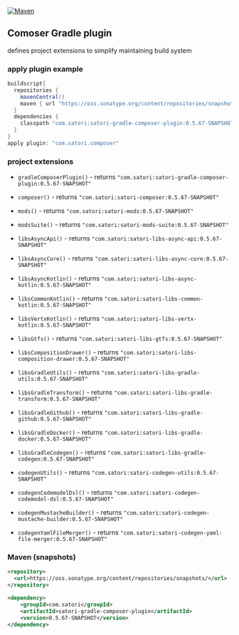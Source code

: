 [![Maven](https://img.shields.io/nexus/s/https/oss.sonatype.org/com.satori/satori-gradle-composer-plugin.svg)](https://oss.sonatype.org/content/repositories/snapshots/com/satori/satori-gradle-composer-plugin/0.5.67-SNAPSHOT/)

## Comoser Gradle plugin 

defines project extensions to simplify maintaining build system 

### apply plugin example

```gradle
buildscript{
  repositories {
    mavenCentral()
    maven { url "https://oss.sonatype.org/content/repositories/snapshots" }
  }
  dependencies {
    classpath "com.satori:satori-gradle-composer-plugin:0.5.67-SNAPSHOT"
  }
}
apply plugin: "com.satori.composer"
```

### project extensions


- `gradleComposerPlugin()` - returns `"com.satori:satori-gradle-composer-plugin:0.5.67-SNAPSHOT"`

- `composer()` - returns `"com.satori:satori-composer:0.5.67-SNAPSHOT"`

- `mods()` - returns `"com.satori:satori-mods:0.5.67-SNAPSHOT"`

- `modsSuite()` - returns `"com.satori:satori-mods-suite:0.5.67-SNAPSHOT"`

- `libsAsyncApi()` - returns `"com.satori:satori-libs-async-api:0.5.67-SNAPSHOT"`

- `libsAsyncCore()` - returns `"com.satori:satori-libs-async-core:0.5.67-SNAPSHOT"`

- `libsAsyncKotlin()` - returns `"com.satori:satori-libs-async-kotlin:0.5.67-SNAPSHOT"`

- `libsCommonKotlin()` - returns `"com.satori:satori-libs-common-kotlin:0.5.67-SNAPSHOT"`

- `libsVertxKotlin()` - returns `"com.satori:satori-libs-vertx-kotlin:0.5.67-SNAPSHOT"`

- `libsGtfs()` - returns `"com.satori:satori-libs-gtfs:0.5.67-SNAPSHOT"`

- `libsCompositionDrawer()` - returns `"com.satori:satori-libs-composition-drawer:0.5.67-SNAPSHOT"`

- `libsGradleUtils()` - returns `"com.satori:satori-libs-gradle-utils:0.5.67-SNAPSHOT"`

- `libsGradleTransform()` - returns `"com.satori:satori-libs-gradle-transform:0.5.67-SNAPSHOT"`

- `libsGradleGithub()` - returns `"com.satori:satori-libs-gradle-github:0.5.67-SNAPSHOT"`

- `libsGradleDocker()` - returns `"com.satori:satori-libs-gradle-docker:0.5.67-SNAPSHOT"`

- `libsGradleCodegen()` - returns `"com.satori:satori-libs-gradle-codegen:0.5.67-SNAPSHOT"`

- `codegenUtils()` - returns `"com.satori:satori-codegen-utils:0.5.67-SNAPSHOT"`

- `codegenCodemodelDsl()` - returns `"com.satori:satori-codegen-codemodel-dsl:0.5.67-SNAPSHOT"`

- `codegenMustacheBuilder()` - returns `"com.satori:satori-codegen-mustache-builder:0.5.67-SNAPSHOT"`

- `codegenYamlFileMerger()` - returns `"com.satori:satori-codegen-yaml-file-merger:0.5.67-SNAPSHOT"`

  

### Maven (snapshots)
```xml
<repository>
  <url>https://oss.sonatype.org/content/repositories/snapshots/</url>
</repository>
```
```xml
<dependency>
    <groupId>com.satori</groupId>
    <artifactId>satori-gradle-composer-plugin</artifactId>
    <version>0.5.67-SNAPSHOT</version>
</dependency>
```
